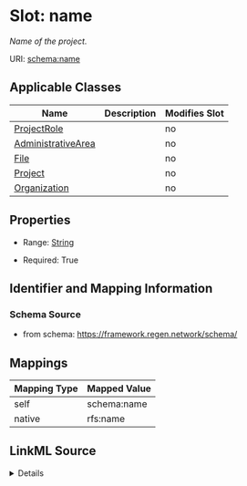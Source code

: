 

# Slot: name


_Name of the project._





URI: [schema:name](http://schema.org/name)



<!-- no inheritance hierarchy -->





## Applicable Classes

| Name | Description | Modifies Slot |
| --- | --- | --- |
| [ProjectRole](ProjectRole.md) |  |  no  |
| [AdministrativeArea](AdministrativeArea.md) |  |  no  |
| [File](File.md) |  |  no  |
| [Project](Project.md) |  |  no  |
| [Organization](Organization.md) |  |  no  |







## Properties

* Range: [String](String.md)

* Required: True





## Identifier and Mapping Information







### Schema Source


* from schema: https://framework.regen.network/schema/




## Mappings

| Mapping Type | Mapped Value |
| ---  | ---  |
| self | schema:name |
| native | rfs:name |




## LinkML Source

<details>
```yaml
name: name
description: Name of the project.
from_schema: https://framework.regen.network/schema/
rank: 1000
slot_uri: schema:name
alias: name
domain_of:
- Project
- ProjectRole
- Organization
- AdministrativeArea
- File
range: string
required: true

```
</details>
